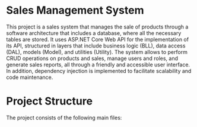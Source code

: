 # Sales Management System
This project is a sales system that manages the sale of products through a software architecture that includes a database, where all the necessary tables are stored. It uses ASP.NET Core Web API for the implementation of its API, structured in layers that include business logic (BLL), data access (DAL), models (Model), and utilities (Utility). The system allows to perform CRUD operations on products and sales, manage users and roles, and generate sales reports, all through a friendly and accessible user interface. In addition, dependency injection is implemented to facilitate scalability and code maintenance.

# Project Structure

The project consists of the following main files:
